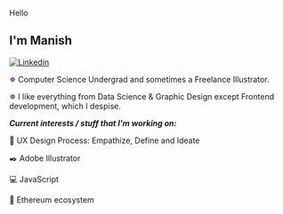 Hello

I'm Manish                                                   
-------------------------------------------------------------------------------------------------------------------------------------------------------------------------

[![Linkedin](https://img.shields.io/badge/manish-chembeti-blue?style=flat-square&logo=Linkedin&logoColor=white&link=https://https://www.linkedin.com/in/manish-chembeti-034679196?lipi=urn%3Ali%3Apage%3Ad_flagship3_profile_view_base_contact_details%3BqTr1RbA4QDe3pmH%2Ba6j9Tw%3D%3D/)](https://www.linkedin.com/in/manish-chembeti-034679196/)

<!--![Manish's github stats](https://github-readme-stats.vercel.app/api?username=manishreddy3&show_icons=true&theme=cobalt&custom_title=Manish's-GitHub-Stats)-->

<!--[![ReadMe Card](https://github-readme-stats.vercel.app/api/pin/?username=manishreddy3&repo=100-days-of-code)](https://github.com/anuraghazra/github-readme-stats)-->

<!--![Top Langs](https://github-readme-stats.vercel.app/api/top-langs/?username=manishreddy3&layout=compact&langs_count=7)-->

✵ Computer Science Undergrad and sometimes a Freelance Illustrator.                                      

✵ I like everything from Data Science & Graphic Design except Frontend development, which I despise.
                                                                                                                    


***Current interests / stuff that I'm working on:***                                                                    

🎴 UX Design Process: Empathize, Define and Ideate
 
✒️ Adobe Illustrator

💻 JavaScript
 
💎 Ethereum ecosystem 





